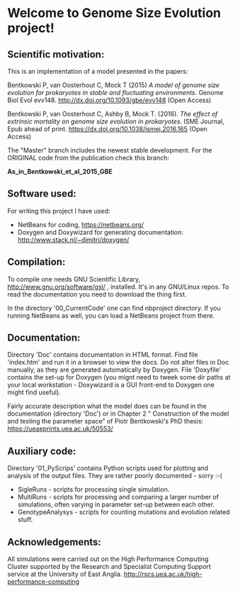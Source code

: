 Welcome to Genome Size Evolution project!
==============

Scientific motivation:
-------------------

This is an implementation of a model presented in the papers:

Bentkowski P, van Oosterhout C, Mock T (2015) *A model of genome size
evolution for prokaryotes in stable and fluctuating environments*.
Genome Biol Evol evv148. http://dx.doi.org/10.1093/gbe/evv148 
(Open Access)

Bentkowski P, van Oosterhout C, Ashby B, Mock T. (2016). *The effect 
of extrinsic mortality on genome size evolution in prokaryotes*. 
ISME Journal, Epub ahead of print. https://dx.doi.org/10.1038/ismej.2016.165
(Open Access)

The "Master" branch includes the newest stable development. For the
ORIGINAL code from the publication check this branch:

   **As_in_Bentkowski_et_al_2015_GBE**

 Software used:
-------------------

For writing this project I have used:

* NetBeans for coding, https://netbeans.org/
* Doxygen and Doxywizard for generating documentation:
      http://www.stack.nl/~dimitri/doxygen/

Compilation:
----------

To compile one needs GNU Scientific Library, http://www.gnu.org/software/gsl/ ,
installed. It's in any GNU/Linux repos. To read the documentation you need to
download the thing first.

In the directory '00_CurrentCode' one can find nbproject directory. If you running
NetBeans as well, you can load a NetBeans project from there.

Documentation:
-------------

Directory 'Doc' contains documentation in HTML format. Find file 'index.htm' and
run it in a browser to view the docs. Do not alter files in Doc manually, as they
are generated automatically by Doxygen. File 'Doxyfile' contains the set-up for
Doxygen (you mignt need to tweek some dir paths at your local workstation -
Doxywizard is a GUI front-end to Doxygen one might find useful).

Fairly accurate description what the model does can be found in the documentation
(directory 'Doc') or in Chapter 2 " Construction of the model and testing the
parameter space" of Piotr Bentkowski's PhD thesis:
https://ueaeprints.uea.ac.uk/50553/

Auxiliary code:
-----------

Directory '01_PyScrips' contains Python scripts used for plotting and analysis
of the output files. They are rather poorly documented - sorry :-(

* SigleRuns - scripts for processing single simulation.
* MultiRuns - scripts for processing and comparing a larger number of simulations,
often varying in parameter set-up between each other.
* GenotypeAnalysys - scripts for counting mutations and evolution related stuff.

Acknowledgements:
--------------

All simulations were carried out on the High Performance Computing Cluster supported
by the Research and Specialist Computing Support service at the University of East Anglia.
  http://rscs.uea.ac.uk/high-performance-computing